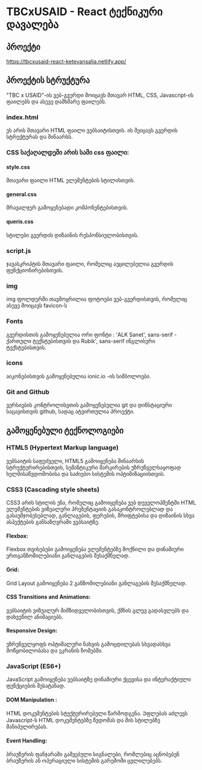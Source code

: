 # TBCxUSAID - React ტექნიკური დავალება
## პროექტი

https://tbcxusaid-react-ketevansalia.netlify.app/

## პროექტის სტრუქტურა

"TBC x USAID"-ის ვებ-გვერდი მოიცავს მთავარ HTML, CSS, Javascript-ის ფაილებს და ასევე დამხმარე ფაილებს.

### index.html

ეს არის მთავარი HTML ფაილი ვებსაიტისთვის. ის შეიცავს გვერდის სტრუქტურას და შინაარსს.

### CSS საქაღალდეში არის სამი css ფაილი:

#### style.css

მთავარი ფაილი HTML ელემენტების სტილისთვის.

#### general.css

მრავალჯერ გამოყენებადი კომპონენტებისთვის.

#### queris.css

სტილები გვერდის დიზაინის რესპონსიულობისთვის.

### script.js

ჯავასკრიპტის მთავარი ფაილი, რომელიც აუცილებელია გვერდის ფუნქციონირებისთვის.

### img

img ფოლდერში თავმოყრილია ფოტოები ვებ-გვერდისთვის, რომელიც ასევე მოიცავს favicon-ს

### Fonts

გვერდისთის გამოყენებულია ორი ფონტი : 'ALK Sanet', sans-serif - ქართული ტექსტებისთვის და Rubik', sans-serif ინგლისური ტექსტებისთვის.

### icons

აიკონებისთვის გამოყენებულია ionic.io -ის სიმბოლოები.

### Git and Github

ვერსიების კონტროლისვთის გამოყენებულია git და დინსტაციური საცავისთვის github, სადაც ატვირთულია პროექტი.

## გამოყენებული ტექნოლოგიები

### HTML5 (Hypertext Markup language)

ვებსაიტის საფუძველი, HTML5 გამოიყენება შინაარსის სტრუქტურირებისთვის, სემანტიკური მარკირების უზრუნველსაყოფად ხელმისაწვდომობისა და საძიებო სისტემის ოპტიმიზაციისთვის.

### CSS3 (Cascading style sheets)

CSS3 არის სტილის ენა, რომელიც გამოიყენება ვებ დეველოპმენტში HTML ელემენტების ვიზუალური პრეზენტაციის გასაკონტროლებლად და გასაუმჯობესებლად, განლაგების, ფერების, შრიფტებისა და დიზაინის სხვა ასპექტების განსაზღვრაში ვებსაიტზე.

#### Flexbox:

Flexbox თვისებები გამოიყენება ელემენტებზე მოქნილი და დინამიური ერთგანზომილებიანი განლაგების შესაქმნელად.

#### Grid:

Grid Layout გამოიყენება 2 განზომილებიანი განლაგების შესაქმნელად.

#### CSS Transitions and Animations:

ვებსაიტის ვიზუალურ მიმზიდველობისთვის, ქმნის გლუვ გადასვლებს და დახვეწილ ანიმაციებს.

#### Responsive Design:

უზრუნველყოფს ოპტიმალური ნახვის გამოცდილებას სხვადასხვა მოწყობილობასა და ეკრანის ზომებში.

### JavaScript (ES6+)

JavaScript გამოიყენება ვებსაიტზე დინამიური ქცევისა და ინტერაქტიული ფუნქციების შესატანად.

#### DOM Manipulation :

HTML დოკუმენტების სტუქტურირებული წარმოდგენა. Უფლებას აძლევს Javascript-ს HTML დოკუმენტებზე წვდომას და მის სტილებზე მანიპულირებას.

#### Event Handling:

ბრაუზერის ფანჯარაში გაშვებული სიგნალები, რომლებიც აცნობებენ ბრაუზერის ან ოპერაციული სისტემის გარემოში ცვლილებებს.


